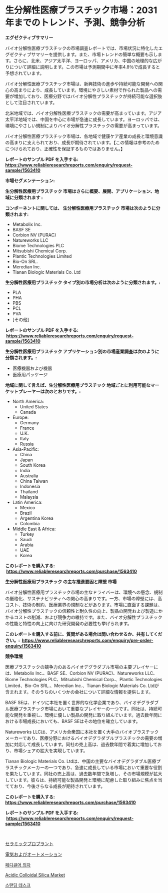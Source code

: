<p><h1>生分解性医療プラスチック市場：2031年までのトレンド、予測、競争分析</h1></p><p><strong>エグゼクティブサマリー</strong></p>
<p><p>バイオ分解性医療プラスチックの市場調査レポートでは、市場状況に特化したエグゼクティブサマリーを提供します。また、市場トレンドの簡単な概要も示します。さらに、北米、アジア太平洋、ヨーロッパ、アメリカ、中国の地理的な広がりについて詳細に説明します。この市場は予測期間中に年率4.8％で成長すると予想されています。</p><p>バイオ分解性医療プラスチック市場は、新興技術の進歩や持続可能な開発への関心の高まりにより、成長しています。環境にやさしい素材で作られた製品への需要が増加しており、医療分野ではバイオ分解性プラスチックが持続可能な選択肢として注目されています。</p><p>北米地域では、バイオ分解性医療プラスチックの需要が高まっています。アジア太平洋地域では、中国を中心に市場が急速に成長しています。ヨーロッパでは、環境にやさしい規制によりバイオ分解性プラスチックの需要が高まっています。</p><p>バイオ分解性医療プラスチック市場は、各地域で健康ケア産業の成長と環境意識の高まりに支えられており、成長が期待されています。【この情報は参考のためにつけられており、正確性を保証するものではありません。】</p></p>
<p><strong>レポートのサンプル PDF を入手する: <a href="https://www.reliableresearchreports.com/enquiry/request-sample/1563410">https://www.reliableresearchreports.com/enquiry/request-sample/1563410</a></strong></p>
<p><strong>市場セグメンテーション:</strong></p>
<p><strong> 生分解性医療用プラスチック 市場はさらに概要、展開、アプリケーション、地域に分類されます :</strong></p>
<p><strong>コンポーネントに関しては、 生分解性医療用プラスチック 市場は次のように分類されます: &nbsp;</strong></p>
<p><ul><li>Metabolix Inc.</li><li>BASF SE</li><li>Corbion NV (PURAC)</li><li>Natureworks LLC</li><li>Biome Technologies PLC</li><li>Mitsubishi Chemical Corp.</li><li>Plantic Technologies Limited</li><li>Bio-On SRL.</li><li>Meredian Inc.</li><li>Tianan Biologic Materials Co. Ltd</li></ul></p>
<p><strong> 生分解性医療用プラスチック タイプ別の市場分析は次のように分類されます。:</strong></p>
<p><ul><li>PLA</li><li>PHA</li><li>PBS</li><li>PCL</li><li>PVA</li><li>[その他]</li></ul></p>
<p><strong>レポートのサンプル PDF を入手する: &nbsp;<a href="https://www.reliableresearchreports.com/enquiry/request-sample/1563410">https://www.reliableresearchreports.com/enquiry/request-sample/1563410</a></strong></p>
<p><strong> 生分解性医療用プラスチック アプリケーション別の市場産業調査は次のように分類されます。:</strong></p>
<p><ul><li>医療機器および機器</li><li>医療用パッケージ</li></ul></p>
<p><strong>地域に関して言えば、生分解性医療用プラスチック 地域ごとに利用可能なマーケットプレーヤーは次のとおりです。:</strong></p>
<p><ul>
    <li>
        North America:
        <ul>
            <li>United States</li>
            <li>Canada</li>
        </ul>
    </li>
    <li>
        Europe:
        <ul>
            <li>Germany</li>
            <li>France</li>
            <li>U.K.</li>
            <li>Italy</li>
            <li>Russia</li>
        </ul>
    </li>
    <li>
        Asia-Pacific:
        <ul>
            <li>China</li>
            <li>Japan</li>
            <li>South Korea</li>
            <li>India</li>
            <li>Australia</li>
            <li>China Taiwan</li>
            <li>Indonesia</li>
            <li>Thailand</li>
            <li>Malaysia</li>
        </ul>
    </li>
    <li>
        Latin America:
        <ul>
            <li>Mexico</li>
            <li>Brazil</li>
            <li>Argentina Korea</li>
            <li>Colombia</li>
        </ul>
    </li>
    <li>
        Middle East & Africa:
        <ul>
            <li>Turkey</li>
            <li>Saudi</li>
            <li>Arabia</li>
            <li>UAE</li>
            <li>Korea</li>
        </ul>
    </li>
    </ul></p>
<p><strong>このレポートを購入する: &nbsp;<a href="https://www.reliableresearchreports.com/purchase/1563410">https://www.reliableresearchreports.com/purchase/1563410</a></strong></p>
<p><strong>生分解性医療用プラスチック の主な推進要因と障壁 市場</strong></p>
<p><p>バイオ分解性医療用プラスチック市場の主なドライバーは、環境への懸念、規制の厳格化、サステナビリティへの関心の高まりです。一方、市場の障壁には、高コスト、技術の制約、医療業界の規制などがあります。市場に直面する課題は、バイオ分解性プラスチックの信頼性と耐久性の向上、製品の開発および製造にかかるコストの削減、および競争力の維持です。また、バイオ分解性プラスチックの性能と特性の向上に向けた研究開発の必要性も挙げられます。</p></p>
<p><strong>このレポートを購入する前に、質問がある場合は問い合わせるか、共有してください。:&nbsp; <a href="https://www.reliableresearchreports.com/enquiry/pre-order-enquiry/1563410">https://www.reliableresearchreports.com/enquiry/pre-order-enquiry/1563410</a></strong></p>
<p><strong>競争環境</strong></p>
<p><p>医療プラスチックの競争力のあるバイオデグラダブル市場の主要プレイヤーには、Metabolix Inc.、BASF SE、Corbion NV (PURAC)、Natureworks LLC、Biome Technologies PLC、Mitsubishi Chemical Corp.、Plantic Technologies Limited、Bio-On SRL.、Meredian Inc.、Tianan Biologic Materials Co. Ltdが含まれます。そのうちのいくつかの会社について詳細な情報を提供します。</p><p>BASF SEは、ドイツに本社を置く世界的な化学企業であり、バイオデグラダブル医療プラスチック市場において重要なプレイヤーの一つです。同社は、持続可能な開発を重視し、環境に優しい製品の開発に取り組んでいます。過去数年間における市場成長においても、BASF SEはその地位を確立しています。</p><p>Natureworks LLCは、アメリカ合衆国に本社を置く大手のバイオプラスチックメーカーであり、医療分野におけるバイオデグラダブルプラスチックの需要の増加に対応して成長しています。同社の売上高は、過去数年間で着実に増加しており、市場シェアの拡大を実現しています。</p><p>Tianan Biologic Materials Co. Ltdは、中国の主要なバイオデグラダブル医療プラスチックメーカーの一つであり、急速に成長している市場において重要な役割を果たしています。同社の売上高は、過去数年間で急増し、その市場規模が拡大しています。彼らは、持続可能な製品開発と環境に配慮した取り組みに焦点を当てており、今後さらなる成長が期待されています。</p></p>
<p><strong>このレポートを購入する: &nbsp; <a href="https://www.reliableresearchreports.com/purchase/1563410">https://www.reliableresearchreports.com/purchase/1563410</a></strong></p>
<p><strong>レポートのサンプル PDF を入手する: &nbsp;<a href="https://www.reliableresearchreports.com/enquiry/request-sample/1563410">https://www.reliableresearchreports.com/enquiry/request-sample/1563410</a></strong><strong></strong></p>
<p>&nbsp;</p>
<p><p><a href="https://github.com/mreklxf44233/Market-Research-Report-List-1/blob/main/19519525164.md">セラミックプロプラント</a></p><p><a href="https://github.com/cbigkbh02719/Market-Research-Report-List-1/blob/main/87812365165.md">電気およびオートメーション</a></p><p><a href="https://github.com/oajzkywllm460/Market-Research-Report-List-1/blob/main/21772964737.md">페디큐어 의자</a></p><p><a href="https://issuu.com/reportprime-2/docs/acidic-colloidal-silica-market-size-2030.pptx">Acidic Colloidal Silica Market</a></p><p><a href="https://github.com/vsr06p4p49/Market-Research-Report-List-1/blob/main/98085404738.md">스탠딩 데스크</a></p></p>